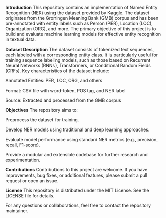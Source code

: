 **Introduction**
This repository contains an implementation of Named Entity Recognition (NER) using the dataset provided by Kaggle. The dataset originates from the Groningen Meaning Bank (GMB) corpus and has been pre-annotated with entity labels such as Person (PER), Location (LOC), Organization (ORG), and more. The primary objective of this project is to build and evaluate machine learning models for effective entity recognition in textual data.

**Dataset Description**
The dataset consists of tokenized text sequences, each labeled with a corresponding entity class. It is particularly useful for training sequence labeling models, such as those based on Recurrent Neural Networks (RNNs), Transformers, or Conditional Random Fields (CRFs). Key characteristics of the dataset include:

Annotated Entities: PER, LOC, ORG, and others

Format: CSV file with word-token, POS tag, and NER label

Source: Extracted and processed from the GMB corpus

**Objectives**
The repository aims to:

Preprocess the dataset for training.

Develop NER models using traditional and deep learning approaches.

Evaluate model performance using standard NER metrics (e.g., precision, recall, F1-score).

Provide a modular and extensible codebase for further research and experimentation.

**Contributions**
Contributions to this project are welcome. If you have improvements, bug fixes, or additional features, please submit a pull request or open an issue.

**License**
This repository is distributed under the MIT License. See the LICENSE file for details.

For any questions or collaborations, feel free to contact the repository maintainer.
